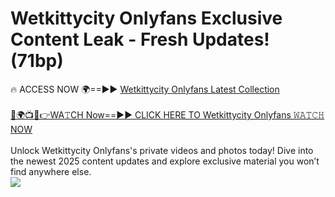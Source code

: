 # Wetkittycity Onlyfans Exclusive Content Leak - Fresh Updates! (71bp)

🔥 ACCESS NOW 🌍==►► <a href="https://tinyurl.com/kvy9nzfs" rel="nofollow">Wetkittycity Onlyfans Latest Collection</a>
<br><br>
[🔴🌍📺📱👉WA𝚃CH Now==►► CLICK HERE TO Wetkittycity Onlyfans 𝚆𝙰𝚃𝙲𝙷 NOW](https://tinyurl.com/kvy9nzfs)
<br><br>
Unlock Wetkittycity Onlyfans's private videos and photos today! Dive into the newest 2025 content updates and explore exclusive material you won’t find anywhere else.
<br>
<a href="https://tinyurl.com/kvy9nzfs" rel="nofollow" data-target="animated-image.originalLink"><img src="https://camo.githubusercontent.com/8a4f000d20f83aca3bf7ec5f350d767afa0574a8a352519fd8cfa583a6f93a33/68747470733a2f2f692e696d6775722e636f6d2f644a486b345a712e676966" data-canonical-src="https://i.imgur.com/dJHk4Zq.gif" style="max-width: 100%; display: inline-block;" data-target="animated-image.originalImage"></a>
<br>
